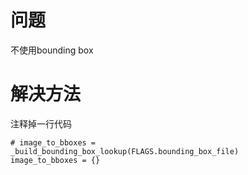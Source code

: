 

# 问题
不使用bounding box

# 解决方法
注释掉一行代码
```
# image_to_bboxes = _build_bounding_box_lookup(FLAGS.bounding_box_file)
image_to_bboxes = {}
```